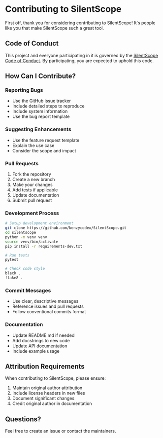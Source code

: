 # Contributing to SilentScope

First off, thank you for considering contributing to SilentScope! It's people like you that make SilentScope such a great tool.

## Code of Conduct

This project and everyone participating in it is governed by the [SilentScope Code of Conduct](CODE_OF_CONDUCT.md). By participating, you are expected to uphold this code.

## How Can I Contribute?

### Reporting Bugs

- Use the GitHub issue tracker
- Include detailed steps to reproduce
- Include system information
- Use the bug report template

### Suggesting Enhancements

- Use the feature request template
- Explain the use case
- Consider the scope and impact

### Pull Requests

1. Fork the repository
2. Create a new branch
3. Make your changes
4. Add tests if applicable
5. Update documentation
6. Submit pull request

### Development Process

```bash
# Setup development environment
git clone https://github.com/kenzycodex/SilentScope.git
cd silentscope
python -m venv venv
source venv/bin/activate
pip install -r requirements-dev.txt

# Run tests
pytest

# Check code style
black .
flake8 .
```

### Commit Messages

- Use clear, descriptive messages
- Reference issues and pull requests
- Follow conventional commits format

### Documentation

- Update README.md if needed
- Add docstrings to new code
- Update API documentation
- Include example usage

## Attribution Requirements

When contributing to SilentScope, please ensure:

1. Maintain original author attribution
2. Include license headers in new files
3. Document significant changes
4. Credit original author in documentation

## Questions?

Feel free to create an issue or contact the maintainers.
